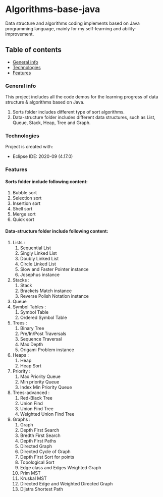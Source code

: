 # Algorithms-base-java
Data structure and algorithms coding implements based on Java programming language, mainly for my self-learning and ability-improvement. 

## Table of contents
* [General info](#general-info)
* [Technologies](#technologies)
* [Features](#features)

### General info
This project includes all the code demos for the learning progress of data structure & algorithms based on Java.   
1. Sorts folder includes different type of sort algorithms.   
2. Data-structure folder includes different data structures, such as List, Queue, Stack, Heap, Tree and Graph.  

### Technologies
Project is created with:
* Eclipse IDE: 2020-09 (4.17.0)  

### Features
#### Sorts folder include following content:
  1. Bubble sort
  2. Selection sort
  3. Insertion sort
  4. Shell sort  
  5. Merge sort  
  6. Quick sort
#### Data-structure folder include following content:
  1. Lists :   
     1) Sequential List  
     2) Singly Linked List  
     3) Doubly Linked List  
     4) Circle Linked List  
     5) Slow and Faster Pointer instance  
     6) Josephus instance  
  2. Stacks :  
     1) Stack  
     2) Brackets Match instance  
     3) Reverse Polish Notation instance  
  3. Queue  
  4. Symbol Tables :   
     1) Symbol Table  
     2) Ordered Symbol Table  
  5. Trees :  
     1) Binary Tree  
     2) Pre/In/Post Traversals
     3) Sequence Traversal
     4) Max Depth
     5) Origami Problem instance  
  6. Heaps :  
     1) Heap  
     2) Heap Sort  
  7. Priority :  
     1) Max Priority Queue  
     2) Min priority Queue
     3) Index Min Priority Queue  
  8. Trees-advanced :  
     1) Red-Black Tree  
     2) Union Find   
     3) Union Find Tree
     4) Weighted Union Find Tree  
  9. Graphs :   
     1) Graph  
     2) Depth First Search
     3) Bredth First Search
     4) Depth First Paths  
     5) Directed Graph  
     6) Directed Cycle of Graph  
     7) Depth First Sort for points  
     8) Topological Sort  
     9) Edge class and Edges Weighted Graph  
     10) Prim MST  
     11) Kruskal MST
     12) Directed Edge and Weighted Directed Graph  
     13) Dijstra Shortest Path
